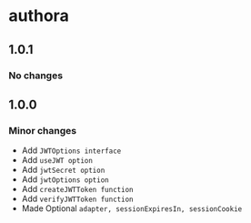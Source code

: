 # authora

## 1.0.1

### No changes

## 1.0.0

### Minor changes

-  Add `JWTOptions interface`
-  Add `useJWT option`
-  Add `jwtSecret option`
-  Add `jwtOptions option`
-  Add `createJWTToken function`
-  Add `verifyJWTToken function`
-  Made Optional `adapter, sessionExpiresIn, sessionCookie`
